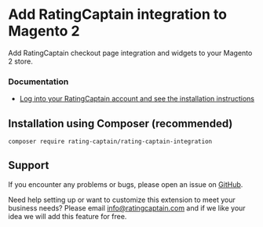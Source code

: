# Add RatingCaptain integration to Magento 2

Add RatingCaptain checkout page integration and widgets to your Magento 2 store.

### Documentation

 - [Log into your RatingCaptain account and see the installation instructions](https://ratingcaptain.com)

## Installation using Composer (recommended)

```
composer require rating-captain/rating-captain-integration
```

Support
---
If you encounter any problems or bugs, please open an issue on [GitHub](https://github.com/ratingcaptain/magento2-rating-captain-integration/issues).

Need help setting up or want to customize this extension to meet your business needs? Please email info@ratingcaptain.com and if we like your idea we will add this feature for free.
